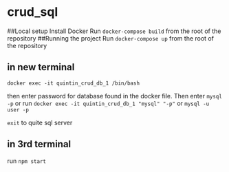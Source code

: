 # crud_sql
##Local setup
Install Docker
Run `docker-compose build` from the root of the repository
##Running the project
Run `docker-compose up` from the root of the repository

## in new terminal

`docker exec -it quintin_crud_db_1 /bin/bash`

then enter password for database found in the docker file.
Then enter `mysql -p`
or run
`docker exec -it quintin_crud_db_1 "mysql" "-p"`
or `mysql -u user -p` 

`exit` to quite sql server

## in 3rd terminal
run `npm start`
